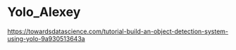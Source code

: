 # Yolo_Alexey

https://towardsdatascience.com/tutorial-build-an-object-detection-system-using-yolo-9a930513643a
